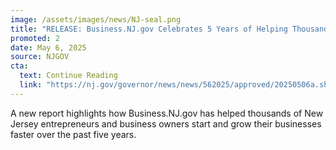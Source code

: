 ```yaml
---
image: /assets/images/news/NJ-seal.png
title: "RELEASE: Business.NJ.gov Celebrates 5 Years of Helping Thousands of Businesses"
promoted: 2
date: May 6, 2025
source: NJGOV
cta:
  text: Continue Reading
  link: "https://nj.gov/governor/news/news/562025/approved/20250506a.shtml"
---
```

A new report highlights how Business.NJ.gov has helped thousands of New Jersey entrepreneurs and business owners start and grow their businesses faster over the past five years.
